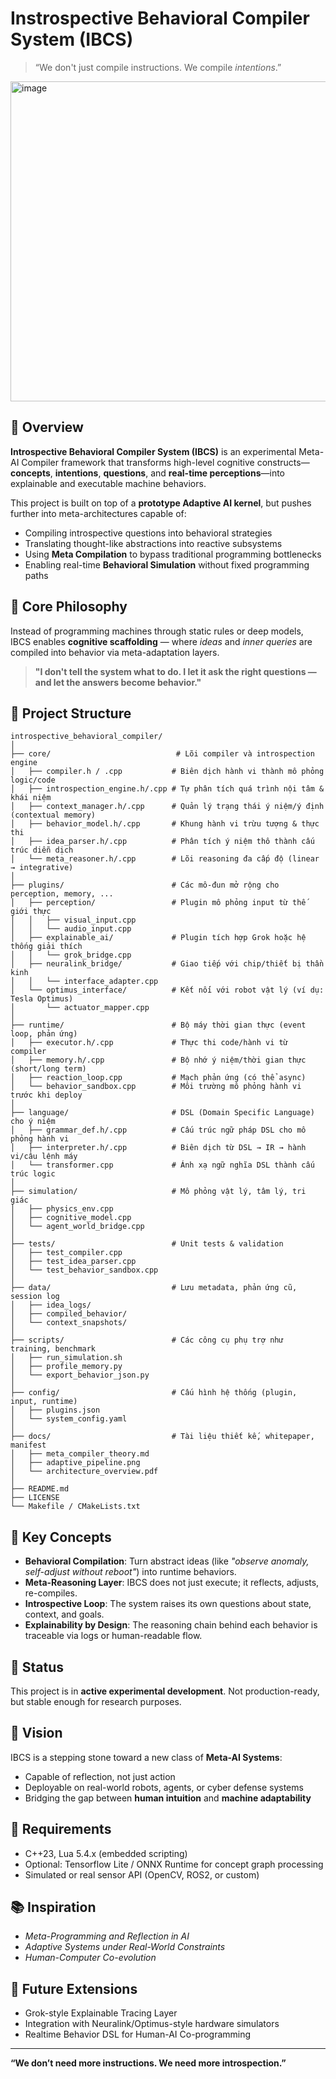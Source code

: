 # Instrospective Behavioral Compiler System (IBCS)

> “We don't just compile instructions. We compile *intentions*.”

<img width="512" height="512" alt="image" src="https://bing.com/th/id/BCO.c8ea6187-a9ef-4764-89dd-51c086d92e8e.png"/>


## 🔬 Overview

**Introspective Behavioral Compiler System (IBCS)** is an experimental Meta-AI Compiler framework that transforms high-level cognitive constructs—**concepts**, **intentions**, **questions**, and **real-time perceptions**—into explainable and executable machine behaviors.

This project is built on top of a **prototype Adaptive AI kernel**, but pushes further into meta-architectures capable of:
- Compiling introspective questions into behavioral strategies
- Translating thought-like abstractions into reactive subsystems
- Using **Meta Compilation** to bypass traditional programming bottlenecks
- Enabling real-time **Behavioral Simulation** without fixed programming paths

## 🧠 Core Philosophy

Instead of programming machines through static rules or deep models, IBCS enables **cognitive scaffolding** — where *ideas* and *inner queries* are compiled into behavior via meta-adaptation layers.

> **"I don't tell the system what to do. I let it ask the right questions — and let the answers become behavior."**

## 📁 Project Structure
``` plaintext
introspective_behavioral_compiler/
│
├── core/                            # Lõi compiler và introspection engine
│   ├── compiler.h / .cpp           # Biên dịch hành vi thành mô phỏng logic/code
│   ├── introspection_engine.h/.cpp # Tự phân tích quá trình nội tâm & khái niệm
│   ├── context_manager.h/.cpp      # Quản lý trạng thái ý niệm/ý định (contextual memory)
│   ├── behavior_model.h/.cpp       # Khung hành vi trừu tượng & thực thi
│   ├── idea_parser.h/.cpp          # Phân tích ý niệm thô thành cấu trúc diễn dịch
│   └── meta_reasoner.h/.cpp        # Lõi reasoning đa cấp độ (linear → integrative)
│
├── plugins/                        # Các mô-đun mở rộng cho perception, memory, ...
│   ├── perception/                 # Plugin mô phỏng input từ thế giới thực
│   │   ├── visual_input.cpp
│   │   └── audio_input.cpp
│   ├── explainable_ai/             # Plugin tích hợp Grok hoặc hệ thống giải thích
│   │   └── grok_bridge.cpp
│   ├── neuralink_bridge/           # Giao tiếp với chip/thiết bị thần kinh
│   │   └── interface_adapter.cpp
│   └── optimus_interface/          # Kết nối với robot vật lý (ví dụ: Tesla Optimus)
│       └── actuator_mapper.cpp
│
├── runtime/                        # Bộ máy thời gian thực (event loop, phản ứng)
│   ├── executor.h/.cpp             # Thực thi code/hành vi từ compiler
│   ├── memory.h/.cpp               # Bộ nhớ ý niệm/thời gian thực (short/long term)
│   ├── reaction_loop.cpp           # Mạch phản ứng (có thể async)
│   └── behavior_sandbox.cpp        # Môi trường mô phỏng hành vi trước khi deploy
│
├── language/                       # DSL (Domain Specific Language) cho ý niệm
│   ├── grammar_def.h/.cpp          # Cấu trúc ngữ pháp DSL cho mô phỏng hành vi
│   ├── interpreter.h/.cpp          # Biên dịch từ DSL → IR → hành vi/câu lệnh máy
│   └── transformer.cpp             # Ánh xạ ngữ nghĩa DSL thành cấu trúc logic
│
├── simulation/                     # Mô phỏng vật lý, tâm lý, tri giác
│   ├── physics_env.cpp
│   ├── cognitive_model.cpp
│   └── agent_world_bridge.cpp
│
├── tests/                          # Unit tests & validation
│   ├── test_compiler.cpp
│   ├── test_idea_parser.cpp
│   └── test_behavior_sandbox.cpp
│
├── data/                           # Lưu metadata, phản ứng cũ, session log
│   ├── idea_logs/
│   ├── compiled_behavior/
│   └── context_snapshots/
│
├── scripts/                        # Các công cụ phụ trợ như training, benchmark
│   ├── run_simulation.sh
│   ├── profile_memory.py
│   └── export_behavior_json.py
│
├── config/                         # Cấu hình hệ thống (plugin, input, runtime)
│   ├── plugins.json
│   └── system_config.yaml
│
├── docs/                           # Tài liệu thiết kế, whitepaper, manifest
│   ├── meta_compiler_theory.md
│   ├── adaptive_pipeline.png
│   └── architecture_overview.pdf
│
├── README.md
├── LICENSE
└── Makefile / CMakeLists.txt
```


## 🧩 Key Concepts

- **Behavioral Compilation**: Turn abstract ideas (like *"observe anomaly, self-adjust without reboot"*) into runtime behaviors.
- **Meta-Reasoning Layer**: IBCS does not just execute; it reflects, adjusts, re-compiles.
- **Introspective Loop**: The system raises its own questions about state, context, and goals.
- **Explainability by Design**: The reasoning chain behind each behavior is traceable via logs or human-readable flow.

## 🚧 Status

This project is in **active experimental development**. Not production-ready, but stable enough for research purposes.

## 🔮 Vision

IBCS is a stepping stone toward a new class of **Meta-AI Systems**:
- Capable of reflection, not just action
- Deployable on real-world robots, agents, or cyber defense systems
- Bridging the gap between **human intuition** and **machine adaptability**

## 🧠 Requirements

- C++23, Lua 5.4.x (embedded scripting)
- Optional: Tensorflow Lite / ONNX Runtime for concept graph processing
- Simulated or real sensor API (OpenCV, ROS2, or custom)

## 📚 Inspiration
- *Meta-Programming and Reflection in AI*
- *Adaptive Systems under Real-World Constraints*
- *Human-Computer Co-evolution*

## 🤖 Future Extensions

- Grok-style Explainable Tracing Layer
- Integration with Neuralink/Optimus-style hardware simulators
- Realtime Behavior DSL for Human-AI Co-programming

---

**“We don’t need more instructions. We need more introspection.”**


